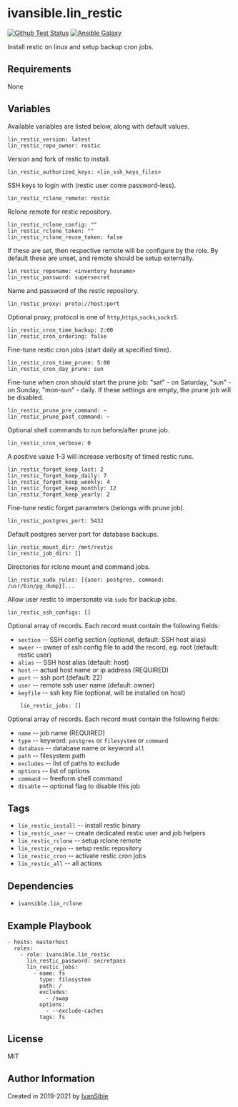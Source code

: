 # ivansible.lin_restic

[![Github Test Status](https://github.com/ivansible/lin-restic/workflows/test/badge.svg?branch=master)](https://github.com/ivansible/lin-restic/actions)
[![Ansible Galaxy](https://img.shields.io/badge/galaxy-ivansible.lin__restic-68a.svg?style=flat)](https://galaxy.ansible.com/ivansible/lin_restic/)

Install restic on linux and setup backup cron jobs.


## Requirements

None


## Variables

Available variables are listed below, along with default values.

    lin_restic_version: latest
    lin_restic_repo_owner: restic
Version and fork of restic to install.

    lin_restic_authorized_keys: <lin_ssh_keys_files>
SSH keys to login with (restic user come password-less).

    lin_restic_rclone_remote: restic
Rclone remote for restic repository.

    lin_restic_rclone_config: ""
    lin_restic_rclone_token: ""
    lin_restic_rclone_reuse_token: false
If these are set, then respective remote will be configure by the role.
By default these are unset, and remote should be setup externally.

    lin_restic_reponame: <inventory_hosname>
    lin_restic_password: supersecret
Name and password of the restic repository.

    lin_restic_proxy: proto://host:port
Optional proxy, protocol is one of `http`,`https`,`socks`,`socks5`.

    lin_restic_cron_time_backup: 2:00
    lin_restic_cron_ordering: false
Fine-tune restic cron jobs (start daily at specified time).

    lin_restic_cron_time_prune: 5:00
    lin_restic_cron_day_prune: sun
Fine-tune when cron should start the prune job:
"sat" - on Saturday, "sun" - on Sunday, "mon-sun" - daily.
If these settings are empty, the prune job will be disabled.

    lin_restic_prune_pre_command: ~
    lin_restic_prune_post_command: ~
Optional shell commands to run before/after prune job.

    lin_restic_cron_verbose: 0
A positive value 1-3 will increase verbosity of timed restic runs.

    lin_restic_forget_keep_last: 2
    lin_restic_forget_keep_daily: 7
    lin_restic_forget_keep_weekly: 4
    lin_restic_forget_keep_monthly: 12
    lin_restic_forget_keep_yearly: 2
Fine-tune restic forget parameters (belongs with prune job).

    lin_restic_postgres_port: 5432
Default postgres server port for database backups.

    lin_restic_mount_dir: /mnt/restic
    lin_restic_job_dirs: []
Directories for rclone mount and command jobs.

    lin_restic_sudo_rules: [{user: postgres, command: /usr/bin/pg_dump}]...
Allow user restic to impersonate via `sudo` for backup jobs.

    lin_restic_ssh_configs: []
Optional array of records. Each record must contain the following fields:
  - `section`  -- SSH config section (optional, default: SSH host alias)
  - `owner`    -- owner of ssh config file to add the record, eg. root (default: restic user)
  - `alias`    -- SSH host alias (default: host)
  - `host`     -- actual host name or ip address (REQUIRED)
  - `port`     -- ssh port (default: 22)
  - `user`     -- remote ssh user name (default: owner)
  - `keyfile`  -- ssh key file (optional, will be installed on host)

```
    lin_restic_jobs: []
```
Optional array of records. Each record must contain the following fields:
  - `name`     -- job name (REQUIRED)
  - `type`     -- keyword: `postgres` or `filesystem` or `command`
  - `database` -- database name or keyword `all`
  - `path`     -- filesystem path
  - `excludes` -- list of paths to exclude
  - `options`  -- list of options
  - `command`  -- freeform shell command
  - `disable`  -- optional flag to disable this job


## Tags

- `lin_restic_install` -- install restic binary
- `lin_restic_user` -- create dedicated restic user and job helpers
- `lin_restic_rclone` -- setup rclone remote
- `lin_restic_repo` -- setup restic repository
- `lin_restic_cron` -- activate restic cron jobs
- `lin_restic_all` -- all actions


## Dependencies

- `ivansible.lin_rclone`


## Example Playbook

    - hosts: masterhost
      roles:
        - role: ivansible.lin_restic
          lin_restic_password: secretpass
          lin_restic_jobs:
            - name: fs
              type: filesystem
              path: /
              excludes:
                - /swap
              options:
                - --exclude-caches
              tags: fs


## License

MIT

## Author Information

Created in 2019-2021 by [IvanSible](https://github.com/ivansible)

